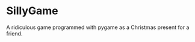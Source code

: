 SillyGame
=========

A ridiculous game programmed with pygame as a Christmas present for a friend. 
